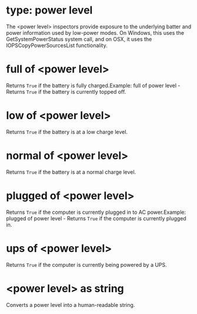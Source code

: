 # type: power level

The &lt;power level&gt; inspectors provide exposure to the underlying batter and power information used by low-power modes. On Windows, this uses the GetSystemPowerStatus system call, and on OSX, it uses the IOPSCopyPowerSourcesList functionality.

# full of &lt;power level&gt;

Returns `True` if the battery is fully charged.Example: full of power level - Returns `True` if the battery is currently topped off.

# low of &lt;power level&gt;

Returns `True` if the battery is at a low charge level.

# normal of &lt;power level&gt;

Returns `True` if the battery is at a normal charge level.

# plugged of &lt;power level&gt;

Returns `True` if the computer is currently plugged in to AC power.Example: plugged of power level - Returns `True` if the computer is currently plugged in.

# ups of &lt;power level&gt;

Returns `True` if the computer is currently being powered by a UPS.

# &lt;power level&gt; as string

Converts a power level into a human-readable string.
